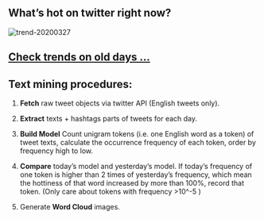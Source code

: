 ## What’s hot on twitter right now?

![trend-20200327][wordcloud]

[wordcloud]: https://raw.githubusercontent.com/xdqc/tweet-trend-everyday/master/word-cloud/trend-20200327.png?token=AF5V4P7ADR6KQBZ4CEDTNIK6AXRMU "trend-20200327"

## [Check trends on old days ...](https://github.com/xdqc/tweet-trend-everyday/tree/master/word-cloud)

## Text mining procedures:

1. **Fetch** raw tweet objects via twitter API (English tweets only).

2. **Extract** texts + hashtags parts of tweets for each day.

3. **Build Model** Count unigram tokens (i.e. one English word as a token) of tweet texts, calculate the occurrence frequency of each token, order by frequency high to low.

4. **Compare** today’s model and yesterday’s model. If today’s frequency of one token is higher than 2 times of yesterday’s frequency, which mean the hottiness of that word increased by more than 100%, record that token. (Only care about tokens with frequency >10^-5 )

5. Generate **Word Cloud** images.
